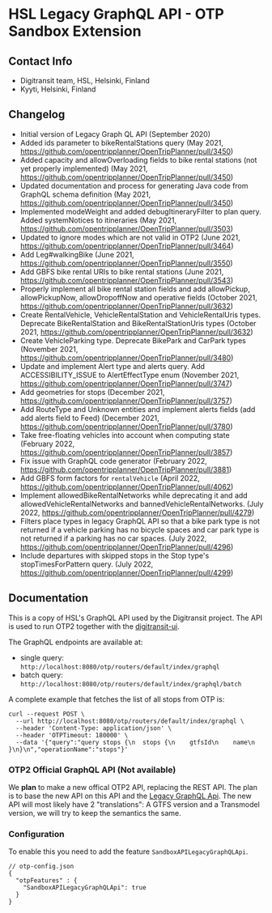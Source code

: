 # HSL Legacy GraphQL API - OTP Sandbox Extension

## Contact Info

- Digitransit team, HSL, Helsinki, Finland
- Kyyti, Helsinki, Finland

## Changelog

- Initial version of Legacy Graph QL API (September 2020)
- Added ids parameter to bikeRentalStations query (May 2021, https://github.com/opentripplanner/OpenTripPlanner/pull/3450)
- Added capacity and allowOverloading fields to bike rental stations (not yet properly implemented) (May 2021, https://github.com/opentripplanner/OpenTripPlanner/pull/3450)
- Updated documentation and process for generating Java code from GraphQL schema definition (May 2021, https://github.com/opentripplanner/OpenTripPlanner/pull/3450)
- Implemented modeWeight and added debugItineraryFilter to plan query. Added systemNotices to itineraries (May 2021, https://github.com/opentripplanner/OpenTripPlanner/pull/3503)
- Updated to ignore modes which are not valid in OTP2 (June 2021, https://github.com/opentripplanner/OpenTripPlanner/pull/3464)
- Add Leg#walkingBike (June 2021, https://github.com/opentripplanner/OpenTripPlanner/pull/3550)
- Add GBFS bike rental URIs to bike rental stations (June 2021, https://github.com/opentripplanner/OpenTripPlanner/pull/3543)
- Properly implement all bike rental station fields and add allowPickup, allowPickupNow, allowDropoffNow and operative fields (October 2021, https://github.com/opentripplanner/OpenTripPlanner/pull/3632)
- Create RentalVehicle, VehicleRentalStation and VehicleRentalUris types. Deprecate BikeRentalStation and BikeRentalStationUris types (October 2021, https://github.com/opentripplanner/OpenTripPlanner/pull/3632)
- Create VehicleParking type. Deprecate BikePark and CarPark types (November 2021, https://github.com/opentripplanner/OpenTripPlanner/pull/3480)
- Update and implement Alert type and alerts query. Add ACCESSIBILITY_ISSUE to AlertEffectType enum (November 2021, https://github.com/opentripplanner/OpenTripPlanner/pull/3747)
- Add geometries for stops (December 2021, https://github.com/opentripplanner/OpenTripPlanner/pull/3757)
- Add RouteType and Unknown entities and implement alerts fields (add add alerts field to Feed) (December 2021, https://github.com/opentripplanner/OpenTripPlanner/pull/3780)
- Take free-floating vehicles into account when computing state (February 2022, https://github.com/opentripplanner/OpenTripPlanner/pull/3857)
- Fix issue with GraphQL code generator (February 2022, https://github.com/opentripplanner/OpenTripPlanner/pull/3881)
- Add GBFS form factors for `rentalVehicle` (April 2022, https://github.com/opentripplanner/OpenTripPlanner/pull/4062)
- Implement allowedBikeRentalNetworks while deprecating it and add allowedVehicleRentalNetworks and bannedVehicleRentalNetworks. (July 2022, https://github.com/opentripplanner/OpenTripPlanner/pull/4279)
- Filters place types in legacy GraphQL API so that a bike park type is not returned if a vehicle parking has no bicycle spaces and car park type is not returned if a parking has no car spaces. (July 2022, https://github.com/opentripplanner/OpenTripPlanner/pull/4296)
- Include departures with skipped stops in the Stop type's stopTimesForPattern query. (July 2022, https://github.com/opentripplanner/OpenTripPlanner/pull/4299)

## Documentation

This is a copy of HSL's GraphQL API used by the Digitransit project. The API is used to run OTP2
together with the [digitransit-ui](https://github.com/HSLdevcom/digitransit-ui).

The GraphQL endpoints are available at:

- single query: `http://localhost:8080/otp/routers/default/index/graphql`
- batch query: `http://localhost:8080/otp/routers/default/index/graphql/batch`

A complete example that fetches the list of all stops from OTP is:

```
curl --request POST \
  --url http://localhost:8080/otp/routers/default/index/graphql \
  --header 'Content-Type: application/json' \
  --header 'OTPTimeout: 180000' \
  --data '{"query":"query stops {\n  stops {\n    gtfsId\n    name\n  }\n}\n","operationName":"stops"}'
```

### OTP2 Official GraphQL API (Not available)

We **plan** to make a new offical OTP2 API, replacing the REST API. The plan is to base the new API
on this API and the [Legacy GraphQL Api](LegacyGraphQLApi.md). The new API will most likely have 2
"translations": A GTFS version and a Transmodel version, we will try to keep the semantics the same.

### Configuration

To enable this you need to add the feature `SandboxAPILegacyGraphQLApi`.

```
// otp-config.json
{
  "otpFeatures" : {
    "SandboxAPILegacyGraphQLApi": true
  }
}
```
